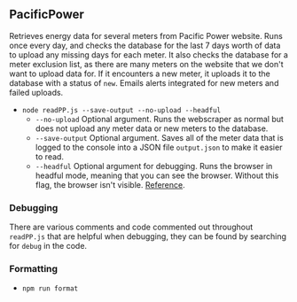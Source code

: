 ## PacificPower

Retrieves energy data for several meters from Pacific Power website. Runs once every day, and checks the database for the last 7 days worth of data to upload any missing days for each meter. It also checks the database for a meter exclusion list, as there are many meters on the website that we don't want to upload data for. If it encounters a new meter, it uploads it to the database with a status of `new`. Emails alerts integrated for new meters and failed uploads.

- `node readPP.js --save-output --no-upload --headful`
  - `--no-upload` Optional argument. Runs the webscraper as normal but does not upload any meter data or new meters to the database.
  - `--save-output` Optional argument. Saves all of the meter data that is logged to the console into a JSON file `output.json` to make it easier to read.
  - `--headful` Optional argument for debugging. Runs the browser in headful mode, meaning that you can see the browser. Without this flag, the browser isn't visible. [Reference](https://developer.chrome.com/docs/chromium/new-headless).

### Debugging

There are various comments and code commented out throughout `readPP.js` that are helpful when debugging, they can be found by searching for `debug` in the code.

### Formatting

- `npm run format`
